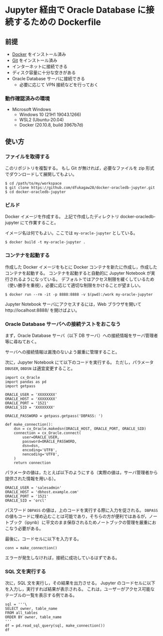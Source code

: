 # Jupyter 経由で Oracle Database に接続するための Dockerfile

## 前提

- [Docker](https://www.docker.com/) をインストール済み
- [Git](https://git-scm.com/) をインストール済み
- インターネットに接続できる
- ディスク容量に十分な空きがある
- Oracle Database サーバに接続できる
  - 必要に応じて VPN 接続などを行っておく

### 動作確認済みの環境

- Microsoft Windows
  - Windows 10 (21H1 19043.1266)
  - WSL2 (Ubuntu-20.04)
  - Docker (20.10.8, build 3967b7d)

## 使い方

### ファイルを取得する

このリポジトリを複製する。
もし Git が無ければ，必要なファイルを zip 形式でダウンロードして展開してもよい。

```
$ cd /path/to/my/workspace
$ git clone https://github.com/dfukagaw28/docker-oracledb-jupyter.git
$ cd docker-oracledb-jupyter
```

### ビルド

Docker イメージを作成する。
上記で作成したディレクトリ docker-oracledb-jupyter にて作業すること。

イメージ名は何でもよい。ここでは `my-oracle-jupyter` としている。

```
$ docker build -t my-oracle-jupyter .
```

### コンテナを起動する

作成した Docker イメージをもとに Docker コンテナを新たに作成し，作成したコンテナを起動する。
コンテナを起動すると自動的に Jupyter Notebook が実行されるようになっている。
デフォルトではアクセス制限を緩くしているため（使い勝手を重視），必要に応じて適切な制限をかけることが望ましい。

```
$ docker run --rm -it -p 8888:8888 -v $(pwd):/work my-oracle-jupyter
```

Jupyter Notebook サーバにアクセスするには，Web ブラウザを開いて http://localhost:8888/ を開けばよい。

### Oracle Database サーバへの接続テストをおこなう

まず，Oracle Database サーバ（以下 DB サーバ）への接続情報をサーバ管理者等に尋ねておく。

サーバへの接続情報は漏洩のないよう厳重に管理すること。

次に，Jupyter Notebook にて以下のコードを実行する。
ただし，パラメータ `DBUSER`, `DBDSN` は適宜変更すること。

```
import cx_Oracle
import pandas as pd
import getpass

ORACLE_USER = 'XXXXXXXX'
ORACLE_HOST = 'XXXXXXXX'
ORACLE_PORT = '1521'
ORACLE_SID = 'XXXXXXXX'

ORACLE_PASSWORD = getpass.getpass('DBPASS: ')

def make_connection():
    dsn = cx_Oracle.makedsn(ORACLE_HOST, ORACLE_PORT, ORACLE_SID)
    connection = cx_Oracle.connect(
        user=ORACLE_USER,
        password=ORACLE_PASSWORD,
        dsn=dsn,
        encoding='UTF8',
        nencoding='UTF8',
    )
    return connection
```

パラメータの値は，たとえば以下のようにする（実際の値は，サーバ管理者から提供された情報を用いる）。

```
ORACLE_USER = 'salesadmin'
ORACLE_HOST = 'dbhost.example.com'
ORACLE_PORT = '1521'
ORACLE_SID = 'orcl'
```

パスワード `DBPASS` の値は，上のコードを実行する際に入力を促される。
`DBPASS` の値もコードに埋め込むことは可能であり，そちらの方が便利ではあるが，ノートブック（ipynb）に平文のまま保存されるためノートブックの管理を厳重におこなう必要がある。

最後に，コードセルに以下を入力する。

```
conn = make_connection()
```

エラーが発生しなければ，接続に成功しているはずである。

### SQL 文を実行する

次に，SQL 文を実行し，その結果を出力させる。
Jupyter のコードセルに以下を入力し，実行すれば結果が表示される。
これは，ユーザーがアクセス可能なテーブルの一覧を表示する例である。

```
sql = '''\
SELECT owner, table_name
FROM all_tables
ORDER BY owner, table_name
'''
df = pd.read_sql_query(sql, make_connection())
df
```
